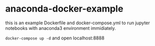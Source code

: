 # anaconda-docker-example

this is an example Dockerfile and docker-compose.yml to run jupyter notebooks with anaconda3 environment immidiately.

`docker-compose up -d` and open localhost:8888
